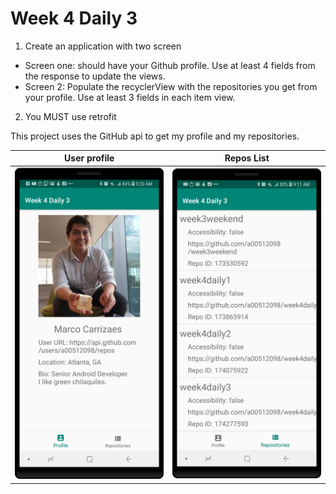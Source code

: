 # Week 4 Daily 3

1. Create an application with two screen 
  * Screen one: should have your Github profile. Use at least 4 fields from the response to update the views.
  * Screen 2: Populate the recyclerView with the repositories you get from your profile. Use at least 3 fields in each item view.
2. You MUST use retrofit

This project uses the GitHub api to get my profile and my repositories.

| User profile | Repos List |
| --- | --- |
| ![alt text][img1] | ![alt text][img2] |

[img1]: https://github.com/a00512098/screenshots/blob/master/week4day3/device-2019-03-07-092025.png?raw=true "User profile"
[img2]: https://github.com/a00512098/screenshots/blob/master/week4day3/device-2019-03-07-091152.png?raw=true "Repos List"
